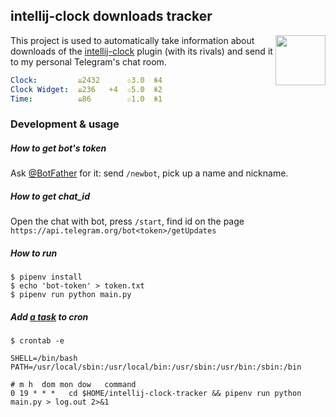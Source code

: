 ## intellij-clock downloads tracker

<img align="right" width="80" src="https://upload.wikimedia.org/wikipedia/commons/thumb/8/82/Telegram_logo.svg/768px-Telegram_logo.svg.png">

This project is used to automatically take information about downloads of the [intellij-clock](https://github.com/xamgore/intellij-clock) plugin (with its rivals) and send it to my personal Telegram's chat room.


```yaml
Clock:         ⇊2432      ✩3.0  ꆜ4
Clock Widget:  ⇊236   +4  ✩5.0  ꆜ2
Time:          ⇊86        ✩1.0  ꆜ1
```


### Development & usage

##### How to get _bot's token_

Ask [@BotFather](https://t.me/BotFather) for it: send `/newbot`, pick up a name and nickname.

##### How to get _chat_id_

Open the chat with bot, press `/start`, find id on the page `https://api.telegram.org/bot<token>/getUpdates`

##### How to run

```
$ pipenv install
$ echo 'bot-token' > token.txt
$ pipenv run python main.py
```

##### Add [a task](https://crontab.guru/#0_19_*_*_*) to cron

```
$ crontab -e

SHELL=/bin/bash
PATH=/usr/local/sbin:/usr/local/bin:/usr/sbin:/usr/bin:/sbin:/bin

# m h  dom mon dow   command
0 19 * * *   cd $HOME/intellij-clock-tracker && pipenv run python main.py > log.out 2>&1
```
